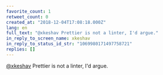 ```yaml
---
favorite_count: 1
retweet_count: 0
created_at: "2018-12-04T17:08:18.000Z"
lang: en
full_text: "@xkeshav Prettier is not a linter, I'd argue."
in_reply_to_screen_name: xkeshav
in_reply_to_status_id_str: "1069980171497758721"
replies: []
---
```


[@xkeshav](https://twitter.com/xkeshav) Prettier is not a linter, I'd argue.
